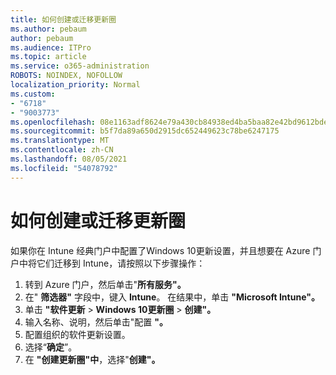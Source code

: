 ```yaml
---
title: 如何创建或迁移更新圈
ms.author: pebaum
author: pebaum
ms.audience: ITPro
ms.topic: article
ms.service: o365-administration
ROBOTS: NOINDEX, NOFOLLOW
localization_priority: Normal
ms.custom:
- "6718"
- "9003773"
ms.openlocfilehash: 08e1163adf8624e79a430cb84938ed4ba5baa82e42bd9612bde8ad18efd0b3cb
ms.sourcegitcommit: b5f7da89a650d2915dc652449623c78be6247175
ms.translationtype: MT
ms.contentlocale: zh-CN
ms.lasthandoff: 08/05/2021
ms.locfileid: "54078792"
---
```

# <a name="how-to-create-or-migrate-update-rings"></a>如何创建或迁移更新圈

如果你在 Intune 经典门户中配置了Windows 10更新设置，并且想要在 Azure 门户中将它们迁移到 Intune，请按照以下步骤操作：

1. 转到 Azure 门户，然后单击"**所有服务"。**
2. 在" **筛选器"** 字段中，键入 **Intune**。 在结果中，单击 **"Microsoft Intune"。**
3. 单击 **"软件更新**  >  **Windows 10更新圈**  >  **创建"。**
4. 输入名称、说明，然后单击"配置 **"。**
5. 配置组织的软件更新设置。
6. 选择“**确定**”。
7. 在 **"创建更新圈"中**，选择"**创建"。**
